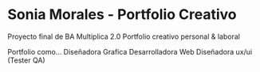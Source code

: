 # Sonia Morales - Portfolio Creativo
Proyecto final de BA Multiplica 2.0
Portfolio creativo personal &amp; laboral

Portfolio como...
Diseñadora Grafica
Desarrolladora Web
Diseñadora ux/ui
(Tester QA)
